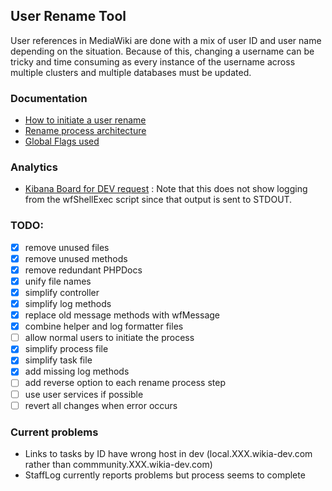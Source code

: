 ## User Rename Tool

User references in MediaWiki are done with a mix of user ID and user name
depending on the situation.  Because of this, changing a username can be
tricky and time consuming as every instance of the username across multiple
clusters and multiple databases must be updated.

### Documentation

- [How to initiate a user rename](https://wikia-inc.atlassian.net/wiki/display/SUS/User+Rename+Process+-+User+Interaction)
- [Rename process architecture](https://wikia-inc.atlassian.net/wiki/display/SUS/User+Rename+Process+-+Automated+flow)
- [Global Flags used](https://wikia-inc.atlassian.net/wiki/display/SUS/User+Rename+Flags)

### Analytics

- [Kibana Board for DEV request](https://kibana.wikia-inc.com/index.html#/dashboard/elasticsearch/UserRename%20Tool) : Note that this does not show logging from the wfShellExec script since that output is sent to STDOUT.


### TODO:
- [x] remove unused files
- [x] remove unused methods
- [x] remove redundant PHPDocs
- [x] unify file names
- [x] simplify controller
- [x] simplify log methods
- [x] replace old message methods with wfMessage
- [x] combine helper and log formatter files
- [ ] allow normal users to initiate the process
- [x] simplify process file
- [x] simplify task file
- [x] add missing log methods
- [ ] add reverse option to each rename process step
- [ ] use user services if possible
- [ ] revert all changes when error occurs

### Current problems
- Links to tasks by ID have wrong host in dev (local.XXX.wikia-dev.com rather than commmunity.XXX.wikia-dev.com)
- StaffLog currently reports problems but process seems to complete
